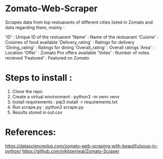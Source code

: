 # Zomato-Web-Scraper

Scrapes data from top restuarants of different cities listed in Zomato and data regarding them, mainly :

'ID'   : Unique ID of the restuarant
'Name'  : Name of the restuarant
'Cuisine' : Cuisines of food available
'Delivery_rating'   : Ratings for delivery
'Dining_rating'   : Ratings for dining
'Overall_rating'   : Overall ratings
'Area'  : Location
'Offer'  : Zomato Pro offers available
'Votes'  : Number of votes recieved
'Featured'   : Featured on Zomato

# Steps to install :
1. Clone the repo
2. Create a virtual environment : python3 -m venv venv
3. Install requirements : pip3 install -r requirements.txt
4. Run scrape.py : python3 scrape.py
5. Results stored in out.csv

# References:
https://datascienceplus.com/zomato-web-scraping-with-beautifulsoup-in-python/
https://github.com/nikitperiwal/Zomato-Scraper
